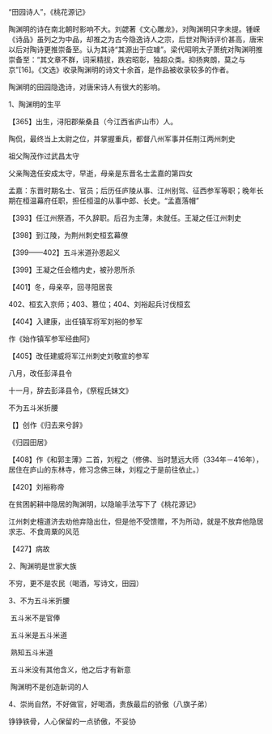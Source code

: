 “田园诗人”，《桃花源记》

陶渊明的诗在南北朝时影响不大。刘勰著《文心雕龙》，对陶渊明只字未提。锺嵘《诗品》虽列之为中品，却推之为古今隐逸诗人之宗，后世对陶诗评价甚高，唐宋以后对陶诗更推崇备至。认为其诗“其源出于应璩”。梁代昭明太子萧统对陶渊明推崇备至：“其文章不群，词采精拔，跌宕昭彰，独超众类。抑扬爽朗，莫之与京”[16]。《文选》收录陶渊明的诗文十余首，是作品被收录较多的作者。

陶渊明的田园隐逸诗，对唐宋诗人有很大的影响。



1、陶渊明的生平

【365】出生，浔阳郡柴桑县（今江西省庐山市）人。

陶侃，最终当上太尉之位，并掌握重兵，都督八州军事并任荆江两州刺史

祖父陶茂作过武昌太守

父亲陶逸任安成太守，早逝，母亲是东晋名士孟嘉的第四女

孟嘉：东晋时期名士、官员；后历任庐陵从事、江州别驾、征西参军等职；晚年长期在桓温幕府任职，担任桓温的从事中郎、长史。“孟嘉落帽”

【393】任江州祭酒，不久辞职。后召为主薄，未就任。王凝之任江州刺史

【398】到江陵，为荆州刺史桓玄幕僚

【399——402】五斗米道孙恩起义

【399】王凝之任会稽内史，被孙恩所杀

【401】冬，母亲卒，回寻阳居丧

402、桓玄入京师；403、篡位；404、刘裕起兵讨伐桓玄

【404】入建康，出任镇军将军刘裕的参军

作《始作镇军参军经曲阿》

【405】改任建威将军江州刺史刘敬宣的参军

八月，改任彭泽县令

十一月，辞去彭泽县令，《祭程氏妹文》

不为五斗米折腰

【】创作《归去来兮辞》

《归园田居》

【408】作《和郭主薄》二首，刘程之（修佛、当时慧远大师（334年－416年），居住在庐山的东林寺，修习念佛三昧，刘程之于是前往依止。）

【420】刘裕称帝

在贫困躬耕中隐居的陶渊明，以隐喻手法写下了《桃花源记》

江州刺史檀道济去劝他弃隐出仕，但是他不受馈赠，不为所动，就是不放弃他隐居求志、不食周粟的风范

【427】病故



2、陶渊明是世家大族

不穷，更不是农民（喝酒，写诗文，田园）



3、不为五斗米折腰

​	五斗米不是官俸

​	五斗米是五斗米道

​		熟知五斗米道

​		五斗米没有其他含义，他之后才有新意

​		陶渊明不是创造新词的人



4、崇尚自然，不好做官，好喝酒，贵族最后的骄傲（八旗子弟）

铮铮铁骨，人心保留的一点骄傲，不妥协	